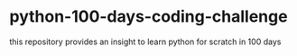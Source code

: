# python-100-days-coding-challenge
this repository provides an insight to learn python for scratch in 100 days
